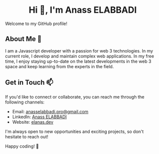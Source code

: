 <h1 align="center">Hi 👋, I'm Anass ELABBADI</h1>

Welcome to my GitHub profile!

## About Me 💬

I am a Javascript developer with a passion for web 3 technologies. In my current role, I develop and maintain complex web applications. In my free time, I enjoy staying up-to-date on the latest developments in the web 3 space and keep learning from the experts in the field.

## Get in Touch 📫

If you'd like to connect or collaborate, you can reach me through the following channels:

- Email: [anasselabbadi.pro@gmail.com](anasselabbadi.pro@gmail.com)
- LinkedIn: [Anass ELABBADI](https://www.linkedin.com/in/anasselabbadi/)
- Website: [elanas.dev](https://www.elanas.dev/)

I'm always open to new opportunities and exciting projects, so don't hesitate to reach out!

Happy coding! 🚀
